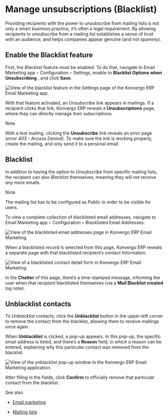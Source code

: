 # Manage unsubscriptions (Blacklist)

Providing recipients with the power to unsubscribe from mailing lists is not
only a smart business practice, it’s often a legal requirement. By allowing
recipients to unsubscribe from a mailing list establishes a sense of trust
with an audience, and helps companies appear genuine (and not spammy).

## Enable the Blacklist feature

First, the _Blacklist_ feature must be enabled. To do that, navigate to Email
Marketing app ‣ Configuration ‣ Settings, enable to **Blacklist Options when
Unsubscribing** , and click **Save**.

![View of the blacklist feature in the Settings page of the Konvergo ERP Email
Marketing app.](../../../_images/blacklist-feature.png)

With that feature activated, an _Unsubscribe_ link appears in mailings. If a
recipient clicks that link, Konvergo ERP reveals a **Unsubscriptions** page, where
they can directly manage their subscriptions.

<div class="alert alert-primary">
<p class="alert-title">
Note</p><p>With a test mailing, clicking the <b>Unsubscribe</b> link reveals an error page (<em>error 403
- Access Denied</em>). To make sure the link is working properly, create the mailing, and only send
it to a personal email.</p>
</div>

## Blacklist

In addition to having the option to _Unsubscribe_ from specific mailing lists,
the recipient can also _Blacklist_ themselves, meaning they will not receive
_any_ more emails.

<div class="alert alert-primary">
<p class="alert-title">
Note</p><p>The mailing list has to be configured as <em>Public</em> in order to be visible for users.</p>
</div>

To view a complete collection of blacklisted email addresses, navigate to
Email Marketing app ‣ Configuration ‣ Blacklisted Email Addresses.

![View of the blacklisted email addresses page in Konvergo ERP Email
Marketing.](../../../_images/blacklisted-email-addresses.png)

When a blacklisted record is selected from this page, Konvergo ERP reveals a separate
page with that blacklisted recipient’s contact information.

![View of a blacklisted contact detail form in Konvergo ERP Email
Marketing.](../../../_images/blacklisted-contact-form.png)

In the **Chatter** of this page, there’s a time-stamped message, informing the
user when that recipient blacklisted themselves (via a **Mail Blacklist
created** log note).

## Unblacklist contacts

To _Unblacklist_ contacts, click the **Unblacklist** button in the upper-left
corner to remove the contact from the blacklist, allowing them to receive
mailings once again.

When **Unblacklist** is clicked, a pop-up appears. In this pop-up, the
specific email address is listed, and there’s a **Reason** field, in which a
reason can be entered, explaining why this particular contact was removed from
the blacklist.

![View of the unblacklist pop-up window in the Konvergo ERP Email Marketing
application.](../../../_images/unblacklist-popup.png)

After filling in the fields, click **Confirm** to officially remove that
particular contact from the blacklist.

<div class="alert alert-secondary">
<p class="alert-title">
See also</p><ul>
<li><p><a href="../email_marketing">Email marketing</a></p></li>
<li><p><a href="mailing_lists">Mailing lists</a></p></li>
</ul>
</div>

